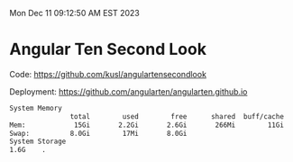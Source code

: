 Mon Dec 11 09:12:50 AM EST 2023

# Angular Ten Second Look

Code: https://github.com/kusl/angulartensecondlook

Deployment: https://github.com/angularten/angularten.github.io

```bash
System Memory
               total        used        free      shared  buff/cache   available
Mem:            15Gi       2.2Gi       2.6Gi       266Mi        11Gi        13Gi
Swap:          8.0Gi        17Mi       8.0Gi
System Storage
1.6G	.
```
